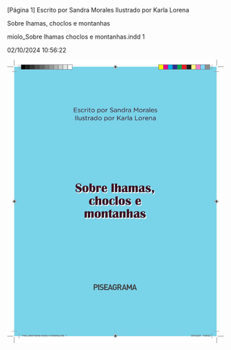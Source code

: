 [Página 1]
Escrito por Sandra Morales
Ilustrado por Karla Lorena

Sobre lhamas,
choclos e
montanhas

miolo_Sobre lhamas choclos e montanhas.indd 1

02/10/2024 10:56:22

![1](./img/page_1-01.jpg)
